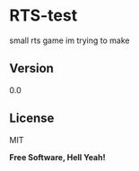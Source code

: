 RTS-test
=========

small rts game im trying to make

Version
----

0.0


License
----

MIT

**Free Software, Hell Yeah!**
